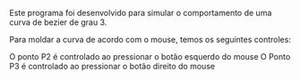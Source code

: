Este programa foi desenvolvido para simular o comportamento de uma curva de bezier de grau 3.

Para moldar  a curva de acordo com o mouse, temos os seguintes controles:

O ponto P2 é controlado ao pressionar o botão esquerdo do mouse 
O Ponto P3 é controlado ao pressionar o botão direito do mouse
